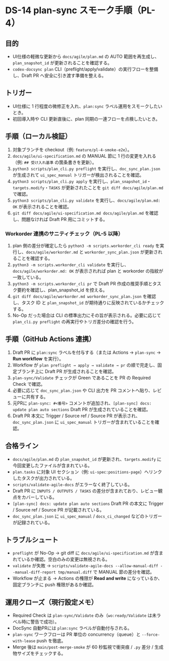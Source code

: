 # DS-14 plan-sync スモーク手順（PL-4）

## 目的
- UI仕様の軽微な更新から `docs/agile/plan.md` の AUTO 範囲を再生成し、`plan_snapshot_id` が更新されることを確認する。
- `codex-docsync plan` CLI（preflight/apply/validate）の実行フローを整備し、Draft PR へ安全に引き渡す準備を整える。

## トリガー
- UI仕様に 1 行程度の微修正を入れ、`plan:sync` ラベル運用をスモークしたいとき。
- 初回導入時や CLI 更新直後に、plan 同期の一連フローを点検したいとき。

## 手順（ローカル検証）
1. 対象ブランチを checkout（例: `feature/pl-4-smoke-e2e`）。
2. `docs/agile/ui-specification.md` の MANUAL 節に 1 行の変更を入れる（例: `## 受け入れ基準` の箇条書きを更新）。
3. `python3 scripts/plan_cli.py preflight` を実行し、`doc_sync_plan.json` が生成されて `ui_spec_manual` トリガーが検出されることを確認。
4. `python3 scripts/plan_cli.py apply` を実行し、`plan_snapshot_id`・`targets.modify`・`TASKS` が更新されたことを `git diff docs/agile/plan.md` で確認。
5. `python3 scripts/plan_cli.py validate` を実行し、`docs/agile/plan.md: OK` が表示されることを確認。
6. `git diff docs/agile/ui-specification.md docs/agile/plan.md` を確認し、問題なければ Draft PR 用にコミットする。

### Workorder 連携のサニティチェック（PL-5 以降）
1. plan 側の差分が確定したら `python3 -m scripts.workorder_cli ready` を実行し、`docs/agile/workorder.md` と `workorder_sync_plan.json` が更新されることを確認する。
2. `python3 -m scripts.workorder_cli validate` を実行し、`docs/agile/workorder.md: OK` が表示されれば plan と workorder の指紋が一致している。
3. `python3 -m scripts.workorder_cli pr` で Draft PR 作成の推奨手順とタスク要約を確認し、plan_snapshot_id を控える。
4. `git diff docs/agile/workorder.md workorder_sync_plan.json` を確認し、タスク ID と `plan_snapshot_id` が期待通りに反映されているかチェックする。
5. No-Op だった場合は CLI の標準出力にその旨が表示される。必要に応じて `plan_cli.py preflight` の再実行やトリガ差分の確認を行う。

## 手順（GitHub Actions 連携）
1. Draft PR に `plan:sync` ラベルを付与する（または Actions → `plan-sync` → **Run workflow** を実行）。
2. Workflow が `plan preflight → apply → validate → pr` の順で完走し、固定ブランチ上に Draft PR が生成されることを確認。
3. `plan-sync/Validate` チェックが Green であることを PR の Required Check で確認。
4. 必要に応じて `doc_sync_plan.json` や CLI 出力を PR コメントへ貼り、レビューに共有する。
5. 元PRに `plan-sync: #<番号>` コメントが追加され、`[plan-sync] docs: update plan auto sections` Draft PR が生成されていることを確認。
6. Draft PR 本文に Trigger / Source ref / Source PR が表示され、`doc_sync_plan.json` に `ui_spec_manual` トリガーが含まれていることを確認。

## 合格ライン
- `docs/agile/plan.md` の `plan_snapshot_id` が更新され、`targets.modify` に今回変更したファイルが含まれている。
- `plan.tasks` に対象 UI セクション（例: `ui-spec:positions-page`）へリンクしたタスクが出力されている。
- `scripts/validate-agile-docs` がエラーなく終了している。
- Draft PR に `INPUTS / OUTPUTS / TASKS` の差分が含まれており、レビュー観点をカバーしている。
- `[plan-sync] docs: update plan auto sections` Draft PR の本文に Trigger / Source ref / Source PR が記載されている。
- `doc_sync_plan.json` に `ui_spec_manual` / `docs_ci_changed` などのトリガーが記録されている。

## トラブルシュート
- `preflight` が No-Op → git diff に `docs/agile/ui-specification.md` が含まれているか確認。空白のみの変更は無視される。
- `validate` が失敗 → `scripts/validate-agile-docs --allow-manual-diff --manual-diff-report tmp/manual.diff` で MANUAL 節の差分を確認。
- Workflow が止まる → Actions の権限が **Read and write** になっているか、固定ブランチに push 権限があるか確認。

## 運用クローズ（現行設定メモ）
- Required Check は `plan-sync/Validate` のみ（`wo:ready/Validate` は未ラベル時に警告で成功）。
- DocSync 自動PRには `plan:sync` ラベルが自動付与される。
- `plan-sync` ワークフローは PR 単位の concurrency（queue）と `--force-with-lease` push を徹底。
- Merge 後は `main/post-merge-smoke` が 60 秒監視で衝突痕 / `.py` 差分 / 生成物サイズをチェックする。
